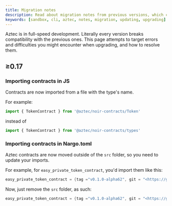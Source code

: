 ```yaml
---
title: Migration notes
description: Read about migration notes from previous versions, which could solve problems while updating
keywords: [sandbox, cli, aztec, notes, migration, updating, upgrading]
---
```


Aztec is in full-speed development. Literally every version breaks compatibility with the previous ones. This page attempts to target errors and difficulties you might encounter when upgrading, and how to resolve them.

## ≥0.17

### Importing contracts in JS

Contracts are now imported from a file with the type's name.

For example:

```js
import { TokenContract } from '@aztec/noir-contracts/Token'
```

instead of

```js
import { TokenContract } from '@aztec/noir-contracts/types'
```

### Importing contracts in Nargo.toml

Aztec contracts are now moved outside of the `src` folder, so you need to update your imports.

For example, for `easy_private_token_contract`, you'd import them like this:

```rust
easy_private_token_contract = {tag ="v0.1.0-alpha62", git = "<https://github.com/AztecProtocol/aztec-packages>", directory = "yarn-project/noir-contracts/src/contracts/easy_private_token_contract"}
```

Now, just remove the `src` folder, as such:

```rust
easy_private_token_contract = {tag ="v0.1.0-alpha62", git = "<https://github.com/AztecProtocol/aztec-packages>", directory = "yarn-project/noir-contracts/src/contracts/easy_private_token_contract"}
```

